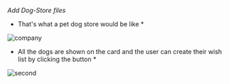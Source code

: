 *Add Dog-Store files*

* That's what a pet dog store would be like  *

  
![company](https://github.com/user-attachments/assets/1d345cfe-1121-4c10-ba85-34ea9e1b13d1)




* All the dogs are shown on the card and the user can create their wish list by clicking the button *

![second](https://github.com/user-attachments/assets/f317005c-ff26-4642-bdc2-14d0b1034f85)
